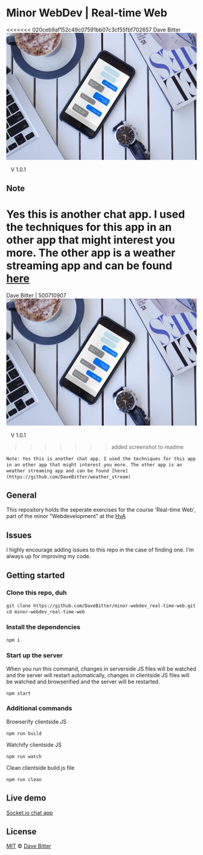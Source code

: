 # Minor WebDev | Real-time Web
<<<<<<< 020ceb9af152c49c07591bb07c3cf55fbf702657
Dave Bitter
![app hero](https://raw.githubusercontent.com/DaveBitter/minor-webdev_real-time-web/master/screenshots/hero.jpg)

    V 1.0.1

## Note
Yes this is another chat app. I used the techniques for this app in an other app that might interest you more. The other app is a weather streaming app and can be found [here](https://github.com/DaveBitter/weather_stream)
=======
Dave Bitter | 500710907
![app hero](https://raw.githubusercontent.com/DaveBitter/minor-webdev_real-time-web/master/screenshots/hero.jpg)

    V 1.0.1
>>>>>>> added screenshot to readme

    Note: Yes this is another chat app. I used the techniques for this app in an other app that might interest you more. The other app is an weather streaming app and can be found [here](https://github.com/DaveBitter/weather_stream)

## General
This repository holds the seperate exercises for the course 'Real-time Web', part of the minor "Webdevelopment" at the [HvA](http://www.hva.nl/)

## Issues
I highly encourage adding issues to this repo in the case of finding one. I'm always up for improving my code.

## Getting started
### Clone this repo, duh
    git clone https://github.com/DaveBitter/minor-webdev_real-time-web.git
    cd minor-webdev_real-time-web
   
### Install the dependencies
    npm i

### Start up the server
When you run this command, changes in serverside JS files will be watched and the server will restart automatically, changes in clientside JS files will be watched and browserified and the server will be restarted.
    
    npm start

### Additional commands
Browserify clientside JS

    npm run build

Watchify clientside JS

    npm run watch

Clean clientside build.js file

    npm run clean

## Live demo
[Socket.io chat app](https://minor-webdev-real-time-web.herokuapp.com/)

## License
[MIT](LICENSE.md) © [Dave Bitter](https://github.com/DaveBitter/)

